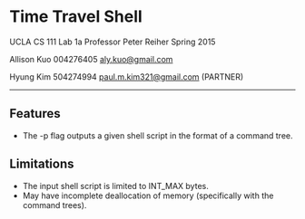 Time Travel Shell
==================
UCLA CS 111 Lab 1a
Professor Peter Reiher
Spring 2015

Allison Kuo   	004276405	    aly.kuo@gmail.com

Hyung Kim	      504274994	    paul.m.kim321@gmail.com	   (PARTNER)

---------------------------------------------------------------------
Features
-----------
- The -p flag outputs a given shell script in the format of a command tree.

Limitations
------------
- The input shell script is limited to INT_MAX bytes.
- May have incomplete deallocation of memory (specifically with the command trees).

